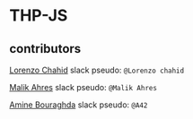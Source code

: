 # THP-JS

## contributors
[Lorenzo Chahid](https://github.com/modeuil) slack pseudo: `@Lorenzo chahid`

[Malik Ahres](https://github.com/Malik42) slack pseudo: `@Malik Ahres`

[Amine Bouraghda](https://github.com/Amine42) slack pseudo: `@A42`